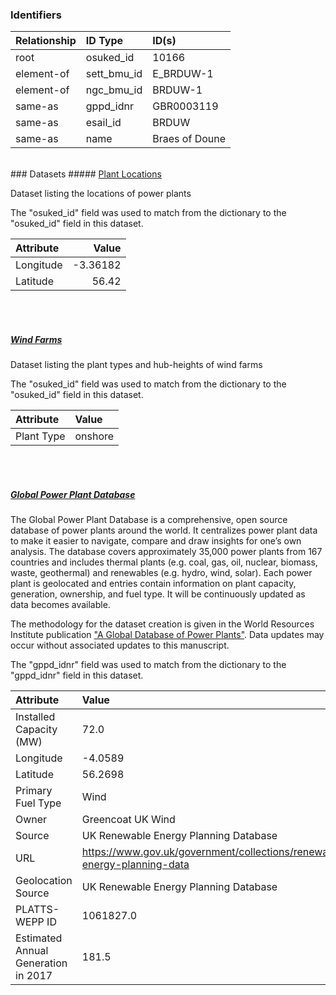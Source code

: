 ### Identifiers

| Relationship   | ID Type     | ID(s)          |
|:---------------|:------------|:---------------|
| root           | osuked_id   | 10166          |
| element-of     | sett_bmu_id | E_BRDUW-1      |
| element-of     | ngc_bmu_id  | BRDUW-1        |
| same-as        | gppd_idnr   | GBR0003119     |
| same-as        | esail_id    | BRDUW          |
| same-as        | name        | Braes of Doune |

<br>
### Datasets
##### <a href="https://raw.githubusercontent.com/OSUKED/Dictionary-Datasets/main/datasets/plant-locations/datapackage.json">Plant Locations</a>

Dataset listing the locations of power plants

The "osuked_id" field was used to match from the dictionary to the "osuked_id" field in this dataset.

| Attribute   |    Value |
|:------------|---------:|
| Longitude   | -3.36182 |
| Latitude    | 56.42    |

<br><br>
##### <a href="https://raw.githubusercontent.com/OSUKED/Dictionary-Datasets/main/datasets/wind-farms/datapackage.json">Wind Farms</a>

Dataset listing the plant types and hub-heights of wind farms

The "osuked_id" field was used to match from the dictionary to the "osuked_id" field in this dataset.

| Attribute   | Value   |
|:------------|:--------|
| Plant Type  | onshore |

<br><br>
##### <a href="https://raw.githubusercontent.com/OSUKED/Dictionary-Datasets/main/datasets/global-power-plant-database/datapackage.json">Global Power Plant Database</a>

The Global Power Plant Database is a comprehensive, open source database of power plants around the world. It centralizes power plant data to make it easier to navigate, compare and draw insights for one’s own analysis. The database covers approximately 35,000 power plants from 167 countries and includes thermal plants (e.g. coal, gas, oil, nuclear, biomass, waste, geothermal) and renewables (e.g. hydro, wind, solar). Each power plant is geolocated and entries contain information on plant capacity, generation, ownership, and fuel type. It will be continuously updated as data becomes available. 

The methodology for the dataset creation is given in the World Resources Institute publication ["A Global Database of Power Plants"](https://www.wri.org/research/global-database-power-plants). Data updates may occur without associated updates to this manuscript.

The "gppd_idnr" field was used to match from the dictionary to the "gppd_idnr" field in this dataset.

| Attribute                           | Value                                                                    |
|:------------------------------------|:-------------------------------------------------------------------------|
| Installed Capacity (MW)             | 72.0                                                                     |
| Longitude                           | -4.0589                                                                  |
| Latitude                            | 56.2698                                                                  |
| Primary Fuel Type                   | Wind                                                                     |
| Owner                               | Greencoat UK Wind                                                        |
| Source                              | UK Renewable Energy Planning Database                                    |
| URL                                 | https://www.gov.uk/government/collections/renewable-energy-planning-data |
| Geolocation Source                  | UK Renewable Energy Planning Database                                    |
| PLATTS-WEPP ID                      | 1061827.0                                                                |
| Estimated Annual Generation in 2017 | 181.5                                                                    |
